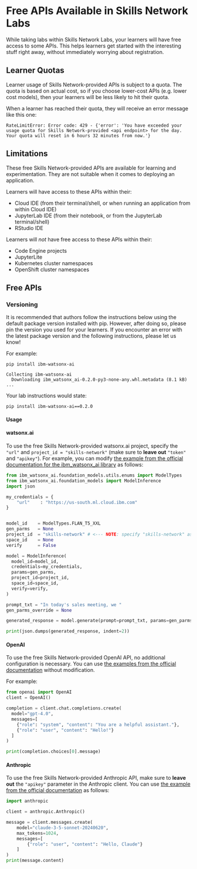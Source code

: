# Free APIs Available in Skills Network Labs

While taking labs within Skills Network Labs, your learners will have free access to some APIs.
This helps learners get started with the interesting stuff right away, without immediately worrying about registration.

## Learner Quotas

Learner usage of Skills Network-provided APIs is subject to a quota. The quota is based on actual cost, so if you choose lower-cost APIs (e.g. lower cost models), then your learners will be less likely to hit their quota.

When a learner has reached their quota, they will receive an error message like this one:

```shell
RateLimitError: Error code: 429 - {'error': 'You have exceeded your usage quota for Skills Network-provided <api endpoint> for the day. Your quota will reset in 6 hours 32 minutes from now.'}
```

## Limitations

These free Skills Network-provided APIs are available for learning and experimentation. They are not suitable when it comes to deploying an application.

Learners will have access to these APIs within their:
- Cloud IDE (from their terminal/shell, or when running an application from within Cloud IDE)
- JupyterLab IDE (from their notebook, or from the JupyterLab terminal/shell)
- RStudio IDE

Learners will _not_ have free access to these APIs within their:
- Code Engine projects
- JupyterLite
- Kubernetes cluster namespaces
- OpenShift cluster namespaces


## Free APIs

### Versioning

It is recommended that authors follow the instructions below using the default package version installed with pip. However, after doing so, please pin the version you used for your learners. If you encounter an error with the latest package version and the following instructions, please let us know!

For example:
```shell
pip install ibm-watsonx-ai
```
```
Collecting ibm-watsonx-ai
  Downloading ibm_watsonx_ai-0.2.0-py3-none-any.whl.metadata (8.1 kB)
...
```

Your lab instructions would state:
```shell
pip install ibm-watsonx-ai==0.2.0
```

#### Usage

#### watsonx.ai

To use the free Skills Network-provided watsonx.ai project, specify the `"url"` and `project_id = "skills-network"` (make sure to **leave out** `"token"` and `"apikey"`). For example, you can modify [the example from the official documentation for the ibm_watsonx_ai library](https://www.ibm.com/docs/en/watsonx/saas?topic=library-inferencing-foundation-model) as follows:

```python
from ibm_watsonx_ai.foundation_models.utils.enums import ModelTypes
from ibm_watsonx_ai.foundation_models import ModelInference
import json

my_credentials = {
    "url"    : "https://us-south.ml.cloud.ibm.com"
}


model_id    = ModelTypes.FLAN_T5_XXL
gen_parms   = None
project_id  = "skills-network" # <--- NOTE: specify "skills-network" as your project_id
space_id    = None
verify      = False

model = ModelInference(
  model_id=model_id,
  credentials=my_credentials,
  params=gen_parms,
  project_id=project_id,
  space_id=space_id,
  verify=verify,
)

prompt_txt = "In today's sales meeting, we "
gen_parms_override = None

generated_response = model.generate(prompt=prompt_txt, params=gen_parms_override)

print(json.dumps(generated_response, indent=2))
```

#### OpenAI

To use the free Skills Network-provided OpenAI API, no additional configuration is necessary. You can use [the examples from the official documentation](https://platform.openai.com/docs/api-reference/chat/create?lang=python) without modification.

For example:
```python
from openai import OpenAI
client = OpenAI()

completion = client.chat.completions.create(
  model="gpt-4.0",
  messages=[
    {"role": "system", "content": "You are a helpful assistant."},
    {"role": "user", "content": "Hello!"}
  ]
)

print(completion.choices[0].message)
```

#### Anthropic

To use the free Skills Network-provided Anthropic API, make sure to **leave out** the `"apikey"` parameter in the Anthropic client. You can use [the example from the official documentation](https://docs.anthropic.com/en/api/client-sdks#python) as follows:

```python
import anthropic

client = anthropic.Anthropic()

message = client.messages.create(
    model="claude-3-5-sonnet-20240620",
    max_tokens=1024,
    messages=[
        {"role": "user", "content": "Hello, Claude"}
    ]
)
print(message.content)
```
